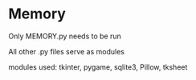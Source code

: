 # Memory
Only MEMORY.py needs to be run

All other .py files serve as modules

modules used: tkinter, pygame, sqlite3, Pillow, tksheet
